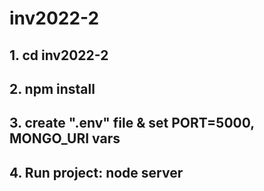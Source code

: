 # inv2022-2

## 1. cd inv2022-2
## 2. npm install
## 3. create ".env" file & set PORT=5000, MONGO_URI vars
## 4. Run project: node server
